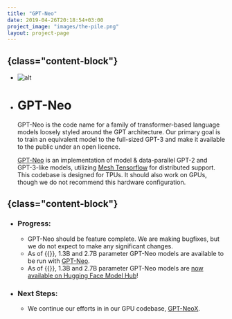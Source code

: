 ```yaml
---
title: "GPT-Neo"
date: 2019-04-26T20:18:54+03:00
project_image: "images/the-pile.png"
layout: project-page
---
```


## {class="content-block"}
- ![alt](../../images/art49.png)
- # GPT-Neo 
    GPT&#8288;-&#8288;Neo is the code name for a family of transformer-based language models loosely styled around the GPT architecture. Our primary goal is to train an equivalent model to the full-sized GPT&#8288;-&#8288;3 and make it available to the public under an open licence.

    [GPT&#8288;-&#8288;Neo](https://github.com/EleutherAI/gpt-neo) is an implementation of model & data-parallel GPT&#8288;-&#8288;2 and GPT&#8288;-&#8288;3-like models, utilizing [Mesh&nbsp;Tensorflow](https://github.com/tensorflow/mesh) for distributed support. This codebase is designed for TPUs. It should also work on GPUs, though we do not recommend this hardware configuration.


## {class="content-block"}
- ### Progress:
    - GPT&#8288;-&#8288;Neo should be feature complete. We are making bugfixes, but we do not expect to make any significant changes. 
    - As of {{<date year="2021" month="03" day="21">}}, 1.3B and 2.7B parameter GPT&#8288;-&#8288;Neo models are available to be run with [GPT&#8288;-&#8288;Neo](https://github.com/EleutherAI/gpt-neo).
    - As of {{<date year="2021" month="03" day="31">}}, 1.3B and 2.7B parameter GPT&#8288;-&#8288;Neo models are [now available on Hugging Face Model Hub](https://huggingface.co/EleutherAI)!
- ### Next Steps:
    - We continue our efforts in in our GPU codebase, [GPT&#8288;-&#8288;NeoX](/projects/gpt-neox/).


